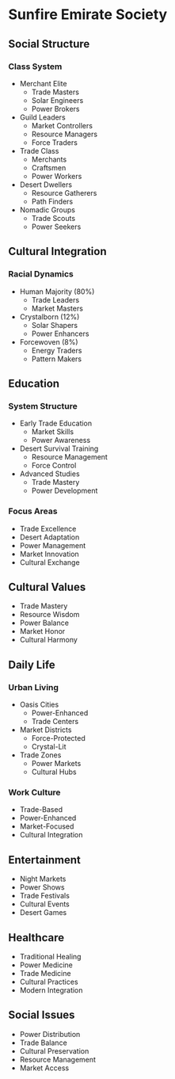 # Sunfire Emirate Society

## Social Structure
### Class System
- Merchant Elite
  - Trade Masters
  - Solar Engineers
  - Power Brokers
- Guild Leaders
  - Market Controllers
  - Resource Managers
  - Force Traders
- Trade Class
  - Merchants
  - Craftsmen
  - Power Workers
- Desert Dwellers
  - Resource Gatherers
  - Path Finders
- Nomadic Groups
  - Trade Scouts
  - Power Seekers

## Cultural Integration
### Racial Dynamics
- Human Majority (80%)
  - Trade Leaders
  - Market Masters
- Crystalborn (12%)
  - Solar Shapers
  - Power Enhancers
- Forcewoven (8%)
  - Energy Traders
  - Pattern Makers

## Education
### System Structure
- Early Trade Education
  - Market Skills
  - Power Awareness
- Desert Survival Training
  - Resource Management
  - Force Control
- Advanced Studies
  - Trade Mastery
  - Power Development

### Focus Areas
- Trade Excellence
- Desert Adaptation
- Power Management
- Market Innovation
- Cultural Exchange

## Cultural Values
- Trade Mastery
- Resource Wisdom
- Power Balance
- Market Honor
- Cultural Harmony

## Daily Life
### Urban Living
- Oasis Cities
  - Power-Enhanced
  - Trade Centers
- Market Districts
  - Force-Protected
  - Crystal-Lit
- Trade Zones
  - Power Markets
  - Cultural Hubs

### Work Culture
- Trade-Based
- Power-Enhanced
- Market-Focused
- Cultural Integration

## Entertainment
- Night Markets
- Power Shows
- Trade Festivals
- Cultural Events
- Desert Games

## Healthcare
- Traditional Healing
- Power Medicine
- Trade Medicine
- Cultural Practices
- Modern Integration

## Social Issues
- Power Distribution
- Trade Balance
- Cultural Preservation
- Resource Management
- Market Access
